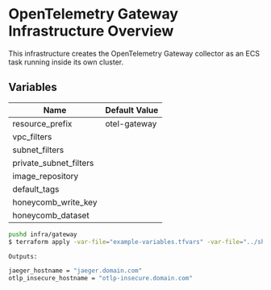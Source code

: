 # OpenTelemetry Gateway Infrastructure Overview

This infrastructure creates the OpenTelemetry Gateway collector as an ECS task running inside its own cluster.

## Variables

|Name|Default Value|
|-|-|
|resource_prefix|otel-gateway|
|vpc_filters||
|subnet_filters||
|private_subnet_filters||
|image_repository||
|default_tags||
|honeycomb_write_key||
|honeycomb_dataset||

```bash
pushd infra/gateway
$ terraform apply -var-file="example-variables.tfvars" -var-file="../shared-example-variables.tfvars"

Outputs:

jaeger_hostname = "jaeger.domain.com"
otlp_insecure_hostname = "otlp-insecure.domain.com"
```
